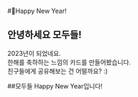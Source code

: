 #🎉Happy New Year!
<br />

## 안녕하세요 모두들!
2023년이 되었네요.  
한해를 축하하는 느낌의 카드를 만들어봤습니다.  
친구들에게 공유해보는 건 어떨까요? :)

##모두들 Happy New Year입니다!